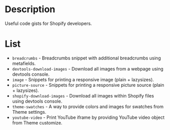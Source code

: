 # Description
Useful code gists for Shopify developers.

# List
* `breadcrumbs` - Breadcrumbs snippet with additional breadcrumbs using metafields.
* `devtools-download-images` - Download all images from a webpage using devtools console.
* `image` - Snippets for printing a responsive image (plain + lazysizes).
* `picture-source` - Snippets for printing a responsive picture source (plain + lazysizes).
* `shopify-download-images` - Download all images within Shopify files using devtools console.
* `theme-swatches` - A way to provide colors and images for swatches from Theme settings.
* `youtube-video` - Print YouTube iframe by providing YouTube video object from Theme customize.